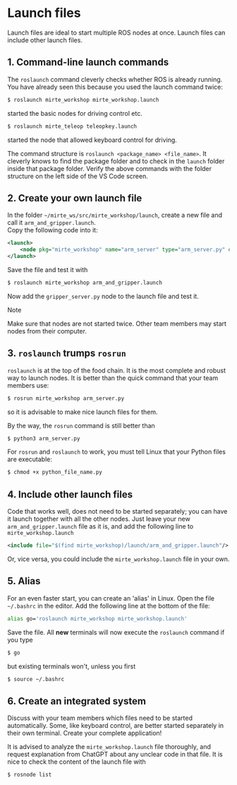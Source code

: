 # Launch files
Launch files are ideal to start multiple ROS nodes at once. Launch files can include other launch files.

## 1. Command-line launch commands
The `roslaunch` command cleverly checks whether ROS is already running. You have already seen this because you used the launch command twice:  
```bash
$ roslaunch mirte_workshop mirte_workshop.launch
```
started the basic nodes for driving control etc.  
```bash
$ roslaunch mirte_teleop teleopkey.launch
```
started the node that allowed keyboard control for driving.

The command structure is `roslaunch <package_name> <file_name>`. It cleverly knows to find the package folder and to check in the `launch` folder inside that package folder. Verify the above commands with the folder structure on the left side of the VS Code screen.

## 2. Create your own launch file
In the folder `~/mirte_ws/src/mirte_workshop/launch`, create a new file and call it `arm_and_gripper.launch`.  
Copy the following code into it:

```xml
<launch>
    <node pkg="mirte_workshop" name="arm_server" type="arm_server.py" output="screen"/>
</launch>
```

Save the file and test it with
```bash
$ roslaunch mirte_workshop arm_and_gripper.launch
```  
Now add the `gripper_server.py` node to the launch file and test it.
> [!NOTE]
> Make sure that nodes are not started twice. Other team members may start nodes from their computer.  

## 3. `roslaunch` trumps `rosrun`
`roslaunch` is at the top of the food chain. It is the most complete and robust way to launch nodes. It is better than the quick command that your team members use:  
```bash
$ rosrun mirte_workshop arm_server.py
```
so it is advisable to make nice launch files for them.

By the way, the `rosrun` command is still better than
```bash
$ python3 arm_server.py
```
For `rosrun` and `roslaunch` to work, you must tell Linux that your Python files are executable:  
```bash
$ chmod +x python_file_name.py
``` 

## 4. Include other launch files
Code that works well, does not need to be started separately; you can have it launch together with all the other nodes. Just leave your new `arm_and_gripper.launch` file as it is, and add the following line to `mirte_workshop.launch`

```xml
<include file="$(find mirte_workshop)/launch/arm_and_gripper.launch"/>
```

Or, vice versa, you could include the `mirte_workshop.launch` file in your own.

## 5. Alias
For an even faster start, you can create an 'alias' in Linux. 
Open the file `~/.bashrc` in the editor. Add the following line at the bottom of the file:  

```bash
alias go='roslaunch mirte_workshop mirte_workshop.launch'
```

Save the file. All **new** terminals will now execute the `roslaunch` command if you type
```bash
$ go
```
but existing terminals won't, unless you first
```bash
$ source ~/.bashrc
``` 

## 6. Create an integrated system
Discuss with your team members which files need to be started automatically. Some, like keyboard control, are better started separately in their own terminal. Create your complete application!

It is advised to analyze the `mirte_workshop.launch` file thoroughly, and request explanation from ChatGPT about any unclear code in that file. It is nice to check the content of the launch file with
```bash
$ rosnode list
```
